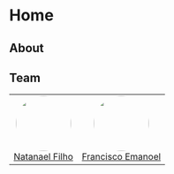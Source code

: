 # Home

## About

## Team

<center>
    <table>
        <td align="center"><a href="https://github.com/fernandes-natanael"><img style="border-radius: 50%;" src="https://github.com/fernandes-natanael.png" width="100px;"/><br />         Natanael Filho
        <td align="center"><a href="https://github.com/francisco1code"><img style="border-radius: 50%;" src="https://github.com/francisco1code.png" width="100px;"/><br />         Francisco Emanoel
    </table>
</center>
